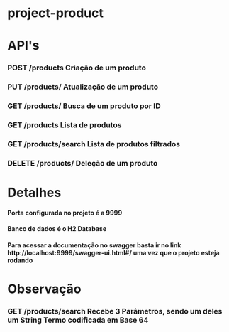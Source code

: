 # project-product


# API's

### POST	        /products	                Criação de um produto
### PUT	          /products/	              Atualização de um produto
### GET	          /products/	              Busca de um produto por ID
### GET	          /products	                Lista de produtos
### GET	          /products/search	        Lista de produtos filtrados
### DELETE	      /products/	              Deleção de um produto

# Detalhes

#### Porta configurada no projeto é a 9999
#### Banco de dados é o H2 Database
#### Para acessar a documentação no swagger basta ir no link http://localhost:9999/swagger-ui.html#/ uma vez que o projeto esteja rodando

# Observação

### GET /products/search Recebe 3 Parâmetros, sendo um deles um String Termo codificada em Base 64

